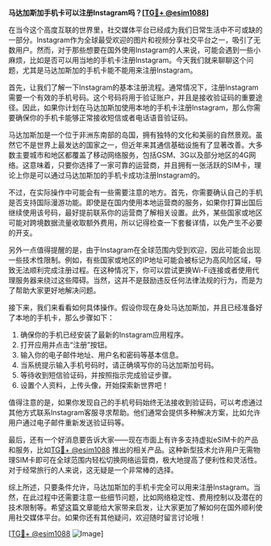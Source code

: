 **马达加斯加手机卡可以注册Instagram吗？[[TG💪+ @esim1088](https://t.me/s/esim1088)]**

在当今这个高度互联的世界里，社交媒体平台已经成为我们日常生活中不可或缺的一部分。Instagram作为全球最受欢迎的图片和视频分享社交平台之一，吸引了无数用户。然而，对于那些想要在国外使用Instagram的人来说，可能会遇到一些小麻烦，比如是否可以用当地的手机卡注册Instagram。今天我们就来聊聊这个问题，尤其是马达加斯加的手机卡能不能用来注册Instagram。

首先，让我们了解一下Instagram的基本注册流程。通常情况下，注册Instagram需要一个有效的手机号码。这个号码将用于验证账户，并且是接收验证码的重要途径。因此，如果你计划在马达加斯加使用本地的手机卡注册Instagram，那么你需要确保你的手机卡能够正常接收短信或者电话语音验证码。

马达加斯加是一个位于非洲东南部的岛国，拥有独特的文化和美丽的自然景观。虽然它不是世界上最发达的国家之一，但近年来其通信基础设施有了显著改善。大多数主要城市和地区都覆盖了移动网络服务，包括GSM、3G以及部分地区的4G网络。这意味着，只要你选择了一家可靠的运营商，并且拥有一张活跃的SIM卡，理论上你是可以通过马达加斯加的手机卡成功注册Instagram的。

不过，在实际操作中可能会有一些需要注意的地方。首先，你需要确认自己的手机是否支持国际漫游功能。即使是在国内使用本地运营商的服务，如果你打算出国后继续使用该号码，最好提前联系你的运营商了解相关设置。此外，某些国家或地区可能对跨境数据流量收取额外费用，所以记得检查一下套餐详情，以免产生不必要的开支。

另外一点值得提醒的是，由于Instagram在全球范围内受到欢迎，因此可能会出现一些技术性限制。例如，有些国家或地区的IP地址可能会被标记为高风险区域，导致无法顺利完成注册过程。在这种情况下，你可以尝试更换Wi-Fi连接或者使用代理服务器来绕过这些障碍。当然，这并不是鼓励违反任何法律法规的行为，而是为了帮助大家更好地解决问题。

接下来，我们来看看如何具体操作。假设你现在身处马达加斯加，并且已经准备好了本地的手机卡，那么步骤如下：

1. 确保你的手机已经安装了最新的Instagram应用程序。
2. 打开应用并点击“注册”按钮。
3. 输入你的电子邮件地址、用户名和密码等基本信息。
4. 当系统提示输入手机号码时，请正确填写你的马达加斯加号码。
5. 等待收到短信验证码，并按照指示完成验证步骤。
6. 设置个人资料，上传头像，开始探索新世界吧！

值得注意的是，如果你发现自己的手机号码始终无法接收到验证码，可以考虑通过其他方式联系Instagram客服寻求帮助。他们通常会提供多种解决方案，比如允许用户通过电子邮件重新发送验证码等。

最后，还有一个好消息要告诉大家——现在市面上有许多支持虚拟eSIM卡的产品和服务，比如[TG💪+ @esim1088](https://t.me/s/esim1088) 推出的相关产品。这种新型技术允许用户无需物理SIM卡即可在全球范围内轻松切换网络运营商，极大地提高了便利性和灵活性。对于经常旅行的人来说，这无疑是一个非常棒的选择。

综上所述，只要条件允许，马达加斯加的手机卡完全可以用来注册Instagram。当然，在此过程中还需要注意一些细节问题，比如网络稳定性、费用控制以及潜在的技术限制等。希望这篇文章能给大家带来启发，让大家更加了解如何在国外顺利使用社交媒体平台。如果你还有其他疑问，欢迎随时留言讨论哦！

[[TG💪+ @esim1088](https://t.me/s/esim1088) ![Image](https://i.postimg.cc/4NQfJmqS/Snipaste-2025-05-13-00-14-12.png)]